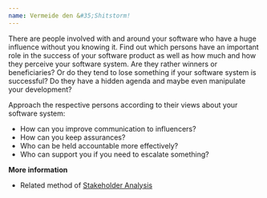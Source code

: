 ```yaml
---
name: Vermeide den &#35;Shitstorm!
---
```

There are people involved with and around your software who have a huge influence without you knowing it. Find out which persons have an important role in the success of your software product as well as how much and how they perceive your software system. Are they rather winners or beneficiaries? Or do they tend to lose something if your software system is successful? Do they have a hidden agenda and maybe even manipulate your development?

Approach the respective persons according to their views about your software system:

* How can you improve communication to influencers?
* How can you keep assurances?
* Who can be held accountable more effectively?
* Who can support you if you need to escalate something?

**More information**

* Related method of [Stakeholder Analysis](https://gamestorming.com/stakeholder-analysis/)